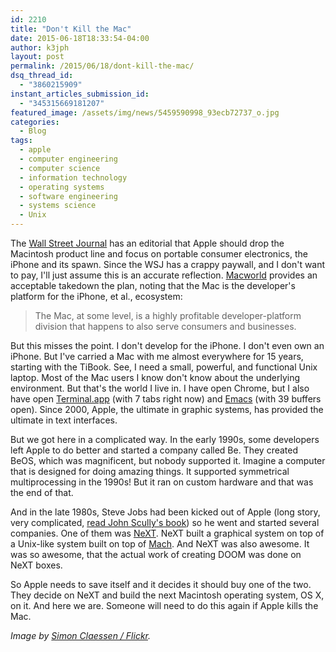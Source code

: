 ```yaml
---
id: 2210
title: "Don't Kill the Mac"
date: 2015-06-18T18:33:54-04:00
author: k3jph
layout: post
permalink: /2015/06/18/dont-kill-the-mac/
dsq_thread_id:
  - "3860215909"
instant_articles_submission_id:
  - "345315669181207"
featured_image: /assets/img/news/5459590998_93ecb72737_o.jpg
categories:
  - Blog
tags:
  - apple
  - computer engineering
  - computer science
  - information technology
  - operating systems
  - software engineering
  - systems science
  - Unix
---
```

The [Wall Street Journal](http://www.wsj.com/articles/why-apple-should-kill-off-the-mac-1434321848) has an editorial that Apple should drop the Macintosh product line and focus on portable consumer electronics, the iPhone and its spawn. Since the WSJ has a crappy paywall, and I don't want to pay, I'll just assume this is an accurate reflection. [Macworld](http://www.macworld.com/article/2935980/no-wsj-apple-shouldnt-kill-off-the-mac.html) provides an acceptable takedown the plan, noting that the Mac is the developer's platform for the iPhone, et al., ecosystem:

> The Mac, at some level, is a highly profitable developer-platform division that happens to also serve consumers and businesses.

But this misses the point. I don't develop for the iPhone. I don't even own an iPhone. But I've carried a Mac with me almost everywhere for 15 years, starting with the TiBook. See, I need a small, powerful, and functional Unix laptop. Most of the Mac users I know don't know about the underlying environment. But that's the world I live in. I have open Chrome, but I also have open [Terminal.app](https://en.wikipedia.org/wiki/Terminal_(OS_X)) (with 7 tabs right now) and [Emacs](https://en.wikipedia.org/wiki/Emacs) (with 39 buffers open). Since 2000, Apple, the ultimate in graphic systems, has provided the ultimate in text interfaces.

But we got here in a complicated way.  In the early 1990s, some developers left Apple to do better and started a company called Be.  They created BeOS, which was magnificent, but nobody supported it.  Imagine a computer that is designed for doing amazing things.  It supported symmetrical multiprocessing in the 1990s!  But it ran on custom hardware and that was the end of that.

And in the late 1980s, Steve Jobs had been kicked out of Apple (long story, very complicated, <a href="http://www.amazon.com/Odyssey-Pepsi-Journey-Adventure-Future/dp/0060157801">read John Scully's book</a>) so he went and started several companies.  One of them was <a href="https://en.wikipedia.org/wiki/NeXT_Computer">NeXT</a>.  NeXT built a graphical system on top of a Unix-like system built on top of <a href="https://en.wikipedia.org/wiki/Mach_(kernel)">Mach</a>.  And NeXT was also awesome.  It was so awesome, that the actual work of creating DOOM was done on NeXT boxes.

So Apple needs to save itself and it decides it should buy one of the two.  They decide on NeXT and build the next Macintosh operating system, OS X, on it.  And here we are.  Someone will need to do this again if Apple kills the Mac.

_Image by [Simon Claessen / Flickr](https://www.flickr.com/photos/simski/5459590998/)._
